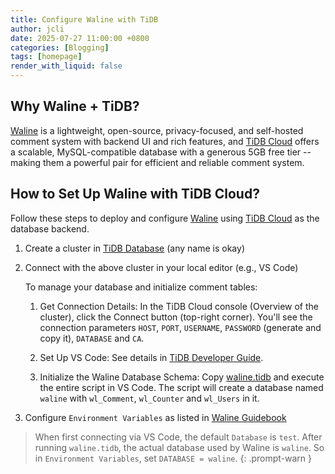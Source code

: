 ```yaml
---
title: Configure Waline with TiDB
author: jcli
date: 2025-07-27 11:00:00 +0800
categories: [Blogging]
tags: [homepage]
render_with_liquid: false
---
```


## Why Waline + TiDB?

[Waline](https://waline.js.org/) is a lightweight, open-source, privacy-focused, and self-hosted comment system with backend UI and rich features, and [TiDB Cloud](https://tidbcloud.com/) offers a scalable, MySQL-compatible database with a generous 5GB free tier -- making them a powerful pair for efficient and reliable comment system.

## How to Set Up Waline with TiDB Cloud?

Follow these steps to deploy and configure [Waline](https://waline.js.org/) using [TiDB Cloud](https://tidbcloud.com/) as the database backend.

1. Create a cluster in [TiDB Database](https://tidbcloud.com/) (any name is okay)

2. Connect with the above cluster in your local editor (e.g., VS Code)

    To manage your database and initialize comment tables:

    1. Get Connection Details: In the TiDB Cloud console (Overview of the cluster), click the Connect button (top-right corner). You'll see the connection parameters `HOST`, `PORT`, `USERNAME`, `PASSWORD` (generate and copy it), `DATABASE` and `CA`.

    2. Set Up VS Code: See details in [TiDB Developer Guide](https://docs.pingcap.com/tidbcloud/dev-guide-gui-vscode-sqltools/).

    3. Initialize the Waline Database Schema: Copy [waline.tidb](https://github.com/walinejs/waline/blob/main/assets/waline.tidb) and execute the entire script in VS Code. The script will create a database named `waline` with `wl_Comment`, `wl_Counter` and `wl_Users` in it.

3. Configure `Environment Variables` as listed in [Waline Guidebook](https://waline.js.org/guide/database.html#tidb)

> When first connecting via VS Code, the default `Database` is `test`. After running `waline.tidb`, the actual database used by Waline is `waline`. So in `Environment Variables`, set `DATABASE = waline`.
{: .prompt-warn }
